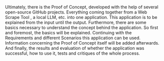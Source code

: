 Ultimately, there is the Proof of Concept, developed with the help of several open-source GitHub projects. Everything coming together from a Web Scrape Tool , a local LLM, etc. into one application. This application is to be explained from the input until the output. Furthermore, there are some basics necessary to understand the concept behind the application. So first and foremost, the basics will be explained. Continuing with the Requirements and different Scenarios this application can be used. Information concerning the Proof of Concept itself will be added afterwards. And finally, the results and evaluation of whether the application was successful, how to use it, tests and critiques of the whole process.